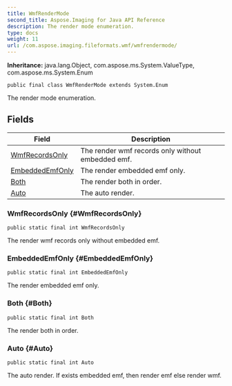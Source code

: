 ```yaml
---
title: WmfRenderMode
second_title: Aspose.Imaging for Java API Reference
description: The render mode enumeration.
type: docs
weight: 11
url: /com.aspose.imaging.fileformats.wmf/wmfrendermode/
---
```

**Inheritance:**
java.lang.Object, com.aspose.ms.System.ValueType, com.aspose.ms.System.Enum
```
public final class WmfRenderMode extends System.Enum
```

The render mode enumeration.
## Fields

| Field | Description |
| --- | --- |
| [WmfRecordsOnly](#WmfRecordsOnly) | The render wmf records only without embedded emf. |
| [EmbeddedEmfOnly](#EmbeddedEmfOnly) | The render embedded emf only. |
| [Both](#Both) | The render both in order. |
| [Auto](#Auto) | The auto render. |
### WmfRecordsOnly {#WmfRecordsOnly}
```
public static final int WmfRecordsOnly
```


The render wmf records only without embedded emf.

### EmbeddedEmfOnly {#EmbeddedEmfOnly}
```
public static final int EmbeddedEmfOnly
```


The render embedded emf only.

### Both {#Both}
```
public static final int Both
```


The render both in order.

### Auto {#Auto}
```
public static final int Auto
```


The auto render. If exists embedded emf, then render emf else render wmf.

